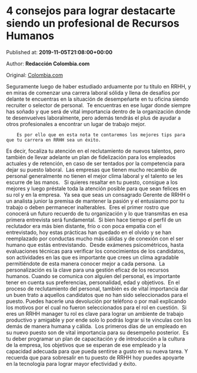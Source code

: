 
# 4 consejos para lograr destacarte siendo un profesional de Recursos Humanos

Published at: **2019-11-05T21:08:00+00:00**

Author: **Redacción Colombia.com**

Original: [Colombia.com](https://www.colombia.com/tecnologia/emprendimiento/tips-consejos-destacar-ser-mejor-profesional-recursos-humanos-246596)

Seguramente luego de haber estudiado arduamente por tu título en RRHH, y en miras de comenzar una carrera laboral sólida y llena de desafíos por delante te encuentras en la situación de desempeñarte en tu oficina siendo recruiter o selector de personal. 
Te encuentras en ese lugar donde siempre has soñado y que será de vital importancia dentro de la organización donde te desenvuelves laboralmente, pero además tendrás el plus de ayudar a otros profesionales a encontrar un lugar de trabajo mejor. 

        Es por ello que en esta nota te contaremos los mejores tips para que tu carrera en RRHH sea un éxito. 
      
Es decir, focaliza tu atención en el reclutamiento de nuevos talentos, pero también de llevar adelante un plan de fidelización para los empleados actuales y de retención, en caso de ser tentados por la competencia para dejar su puesto laboral. 
Las empresas que tienen mucho recambio de personal generalmente no tienen el mejor clima laboral y el talento se les escurre de las manos.  
Si quieres resaltar en tu puesto, consigue a los mejores y luego préstale toda la atención posible para que sean felices en su rol y en la empresa. 
Ya sea que seas un consagrado Gerente de RRHH o un analista junior la premisa de mantener la pasión y el entusiasmo por tu trabajo o deben permanecer inalterables. 
Eres el primer rostro que conocerá un futuro recuerdo de tu organización y lo que transmitas en esa primera entrevista será fundamental. 
Si bien hace tiempo el perfil de un reclutador era más bien distante, frío o con poca empatía con el entrevistado, hoy estas prácticas han quedado en el olvido y se han reemplazado por conductas mucho más cálidas y de conexión con el ser humano que estás entrevistando. 
Desde exámenes psicométricos, hasta evaluaciones técnicas para verificar los conocimientos de los candidatos, son actividades en las que es importante que crees un clima agradable permitiéndote de esta manera conocer mejor a cada persona. 
La personalización es la clave para una gestión eficaz de los recursos humanos. Cuando se comunica con alguien del personal, es importante tener en cuenta sus preferencias, personalidad, edad y objetivos. 
En el proceso de reclutamiento del personal, también es de vital importancia dar un buen trato a aquellos candidatos que no han sido seleccionados para el puesto. Puedes hacerle una devolución por teléfono o por mail explicando los motivos por el cual no fueron seleccionados para el rol en cuestión. 
Si eres un RRHH manager tu rol es clave para lograr un ambiente de trabajo productivo y amigable y por ende solo lo podrás lograr si te vinculas con los demás de manera humana y cálida. 
Los primeros días de un empleado en su nuevo puesto son de vital importancia para su desempeño posterior.  Es tu deber programar un plan de capacitación y de introducción a la cultura de la empresa, los objetivos que se esperan de ese empleado y la capacidad adecuada para que pueda sentirse a gusto en su nueva tarea.
Y recuerda que para sobresalir en tu puesto de RRHH hoy puedes apoyarte en la tecnología para lograr mayor efectividad y éxito.
